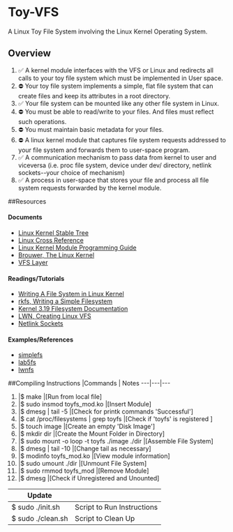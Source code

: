 # Toy-VFS
A Linux Toy File System involving the Linux Kernel Operating System.


## Overview
1. :white_check_mark: A kernel module interfaces with the VFS or Linux and redirects all calls to your toy file system which must be implemented in User space.
2. :no_entry: Your toy file system implements a simple, flat file system that can create files and keep its attributes in a root directory.
3. :white_check_mark: Your file system can be mounted like any other file system in Linux.
4. :no_entry: You must be able to read/write to your files. And files must reflect such operations.
5. :no_entry: You must maintain basic metadata for your files.
6. :no_entry: A linux kernel module that captures file system requests addressed to your file system and forwards them to user-space program.
7. :white_check_mark: A communication mechanism to pass data from kernel to user and viceversa (i.e. proc file system, device under dev/ directory, netlink sockets--your choice of mechanism)
8. :white_check_mark: A process in user-space that stores your file and process all file system requests forwarded by the kernel module.

##Resources
#### Documents
- [Linux Kernel Stable Tree](https://git.kernel.org/cgit/linux/kernel/git/stable/linux-stable.git/tree/Documentation/filesystems/vfs.txt)
- [Linux Cross Reference](http://lxr.free-electrons.com/source/?v=3.19)
- [Linux Kernel Module Programming Guide](http://linux.die.net/lkmpg/x769.html)
- [Brouwer, The Linux Kernel](https://www.win.tue.nl/~aeb/linux/lk/lk-8.html)
- [VFS Layer](https://www.usenix.org/legacy/event/usenix01/full_papers/kroeger/kroeger_html/node8.html)

#### Readings/Tutorials
- [Writing A File System in Linux Kernel](http://kukuruku.co/hub/nix/writing-a-file-system-in-linux-kernel)
- [rkfs, Writing a Simple Filesystem](http://www2.comp.ufscar.br/~helio/fs/rkfs.html)
- [Kernel 3.19 Filesystem Documentation](http://lxr.free-electrons.com/source/Documentation/filesystems/vfs.txt?v=3.19)
- [LWN, Creating Linux VFS](https://lwn.net/Articles/57369/)
- [Netlink Sockets](https://people.redhat.com/nhorman/papers/netlink.pdf)

#### Examples/References
- [simplefs](https://github.com/psankar/simplefs)
- [lab5fs](https://github.com/souravzzz/lab5fs)
- [lwnfs](https://gist.github.com/mbaynton/8681257)

##Compiling Instructions
 |Commands | Notes
 ---|---|---
1.  |$ make                                       |[Run from local file]
2.  |$ sudo insmod toyfs_mod.ko                   |[Insert Module]   
3.  |$ dmesg \| tail -5                            |[Check for printk commands 'Successful']
4.  |$ cat /proc/filesystems \| grep toyfs         |[Check if 'toyfs' is registered        ]
5.  |$ touch image                                |[Create an empty 'Disk Image']
6.  |$ mkdir dir                                  |[Create the Mount Folder in Directory]        
7.  |$ sudo mount -o loop -t toyfs ./image ./dir  |[Assemble File System]
8.  |$ dmesg \| tail -10                           |[Change tail as necessary]
9.  |$ modinfo toyfs_mod.ko                       |[View module information]
10. |$ sudo umount ./dir                          |[Unmount File System]
11. |$ sudo rmmod toyfs_mod                       |[Remove Module]
12. |$ dmesg                                      |[Check if Unregistered and Unounted]

|Update| |
---|---
|$ sudo ./init.sh| Script to Run Instructions|
|$ sudo ./clean.sh| Script to Clean Up|
